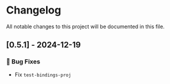 # Changelog

All notable changes to this project will be documented in this file.

<!-- generated by git-cliff -->
<!-- generated by git-cliff -->
## [0.5.1] - 2024-12-19

### 🐛 Bug Fixes

- Fix `test-bindings-proj`

<!-- generated by git-cliff -->

